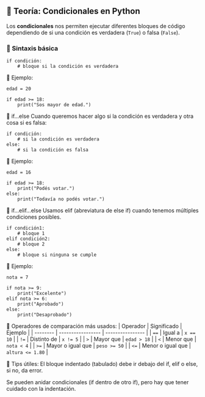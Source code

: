 ## 📘 Teoría: Condicionales en Python

Los **condicionales** nos permiten ejecutar diferentes bloques de código dependiendo de si una condición es verdadera (`True`) o falsa (`False`).

### 🔹 Sintaxis básica

```
if condición:
    # bloque si la condición es verdadera

```

🔸 Ejemplo:


```
edad = 20

if edad >= 18:
    print("Sos mayor de edad.")

```


🔹 if...else
Cuando queremos hacer algo si la condición es verdadera y otra cosa si es falsa:

```
if condición:
    # si la condición es verdadera
else:
    # si la condición es falsa
```


🔸 Ejemplo:

```
edad = 16

if edad >= 18:
    print("Podés votar.")
else:
    print("Todavía no podés votar.")
```

🔹 if...elif...else
Usamos elif (abreviatura de else if) cuando tenemos múltiples condiciones posibles.

```
if condición1:
    # bloque 1
elif condición2:
    # bloque 2
else:
    # bloque si ninguna se cumple
```

🔸 Ejemplo:

```
nota = 7

if nota >= 9:
    print("Excelente")
elif nota >= 6:
    print("Aprobado")
else:
    print("Desaprobado")
```

🧪 Operadores de comparación más usados:
| Operador | Significado       | Ejemplo          |
| -------- | ----------------- | ---------------- |
| `==`     | Igual a           | `x == 10`        |
| `!=`     | Distinto de       | `x != 5`         |
| `>`      | Mayor que         | `edad > 18`      |
| `<`      | Menor que         | `nota < 4`       |
| `>=`     | Mayor o igual que | `peso >= 50`     |
| `<=`     | Menor o igual que | `altura <= 1.80` |


🧠 Tips útiles:
El bloque indentado (tabulado) debe ir debajo del if, elif o else, si no, da error.

Se pueden anidar condicionales (if dentro de otro if), pero hay que tener cuidado con la indentación.
